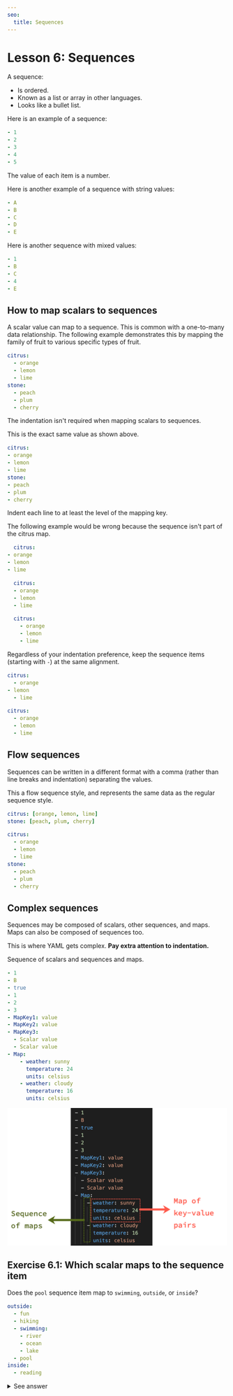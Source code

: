 ```yaml
---
seo:
  title: Sequences
---
```

# Lesson 6: Sequences

A sequence:

- Is ordered.
- Known as a list or array in other languages.
- Looks like a bullet list.

Here is an example of a sequence:

```yaml
- 1
- 2
- 3
- 4
- 5
```

The value of each item is a number.

Here is another example of a sequence with string values:

```yaml
- A
- B
- C
- D
- E
```

Here is another sequence with mixed values:

```yaml
- 1
- B
- C
- 4
- E
```

## How to map scalars to sequences

A scalar value can map to a sequence.
This is common with a one-to-many data relationship.
The following example demonstrates this by mapping the family of fruit to various specific types of fruit.

```yaml
citrus:
  - orange
  - lemon
  - lime
stone:
  - peach
  - plum
  - cherry
```

The indentation isn't required when mapping scalars to sequences.

This is the exact same value as shown above.
```yaml
citrus:
- orange
- lemon
- lime
stone:
- peach
- plum
- cherry
```

Indent each line to at least the level of the mapping key.

The following example would be wrong because the sequence isn't part of the citrus map.

```yaml Wrong
  citrus:
- orange
- lemon
- lime
```
```yaml Right (no extra spaces)
  citrus:
  - orange
  - lemon
  - lime
```
```yaml Also right (two indent spaces)
  citrus:
    - orange
    - lemon
    - lime
```

Regardless of your indentation preference, keep the sequence items (starting with `-`) at the same alignment.

```yaml Wrong
citrus:
  - orange
- lemon
  - lime
```
```yaml Right
citrus:
  - orange
  - lemon
  - lime
```

## Flow sequences

Sequences can be written in a different format with a comma (rather than line breaks and indentation) separating the values.

This a flow sequence style, and represents the same data as the regular sequence style.
```yaml Flow sequence
citrus: [orange, lemon, lime]
stone: [peach, plum, cherry]
```

```yaml Regular sequence
citrus:
  - orange
  - lemon
  - lime
stone:
  - peach
  - plum
  - cherry
```

## Complex sequences

Sequences may be composed of scalars, other sequences, and maps.
Maps can also be composed of sequences too.

This is where YAML gets complex.
**Pay extra attention to indentation.**

Sequence of scalars and sequences and maps.

```yaml
- 1
- B
- true
- 1
- 2
- 3
- MapKey1: value
- MapKey2: value
- MapKey3:
  - Scalar value
  - Scalar value
- Map:
    - weather: sunny
      temperature: 24
      units: celsius
    - weather: cloudy
      temperature: 16
      units: celsius
```

![maps and sequences in YAML](./images/yaml-maps-sequences.png)

## Exercise 6.1: Which scalar maps to the sequence item

Does the `pool` sequence item map to `swimming`, `outside`, or `inside`?

```yaml
outside:
  - fun
  - hiking
  - swimming:
    - river
    - ocean
    - lake
  - pool
inside:
  - reading
```

<details>
<summary>See answer</summary>

The `pool` item belongs to the `outside` mapping key.

The indentation level of pool is at the indentation of the sequence items belonging to the `outside` map.

![alignment of indentation levels](./images/yaml-sequences-6.1.png)

</details>
